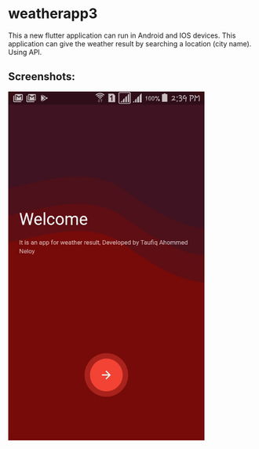 # weatherapp3

This a new flutter application can run in Android and IOS devices. This application can give the weather result by searching a location (city name). Using API. 

## Screenshots: 

<img src="Screenshot/1.jpg" width = "400">
